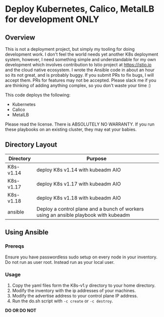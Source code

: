 # Deploy Kubernetes, Calico, MetalLB for development ONLY

## Overview

This is not a deployment project, but simply my tooling for doing development work. I don't
feel the world needs yet another K8s deployment system, however, I need something simple
and understandable for my own development which involves contribution to Istio project
at https://istio.io and the cloud native ecosystem. I wrote the Ansible code in about an hour
so its not great, and is probably buggy. If you submit PRs to fix bugs, I will accept them.
PRs for features may not be accepted. Please slack me if you are thinking of adding anything
complex, so you don't waste your time :)

This code deploys the following:
- Kubernetes
- Calico
- MetalLB

Please read the license. There is ABSOLUTELY NO WARRANTY. If you run these playbooks on an
existing cluster, they may eat your babies.

## Directory Layout

| Directory | Purpose
|-----------|--------
| K8s-v1.14 | deploy K8s v1.14 with kubeadm AIO
| K8s-v1.17 | deploy K8s v1.17 with kubeadm AIO
| K8s-v1.18 | deploy K8s v1.18 with kubeadm AIO
| ansible   | Deploy a control plane and a bunch of workers using an ansible playbook with kubeadm

## Using Ansible

### Prereqs

Ensure you have passwordless sudo setup on every node in your inventory.
Do not run as user root. Instead run as your local user.

### Usage

1. Copy the yaml files form the K8s-v1.y directory to your home directory.
1. Modify the inventory with the ip addresses of your machines.
1. Modify the advertise address to your control plane IP address.
1. Run the do.sh script with `-c create` or `-c destroy`.

**DO OR DO NOT**
